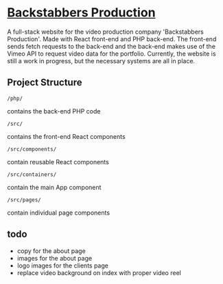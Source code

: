 
# [Backstabbers Production](http://b0221.com/backstabbers-react-test)

A full-stack website for the video production company 'Backstabbers Production'. Made with React front-end and PHP back-end. The front-end sends fetch requests to the back-end and the back-end makes use of the Vimeo API to request video data for the portfolio. Currently, the website is still a work in progress, but the necessary systems are all in place.

## Project Structure
```
/php/
```
contains the back-end PHP code

```
/src/
```
contains the front-end React components

```
/src/components/
```
contain reusable React components

```
/src/containers/
```
contain the main App component

```
/src/pages/
```
contain individual page components

## todo
* copy for the about page
* images for the about page
* logo images for the clients page
* replace video background on index with proper video reel
